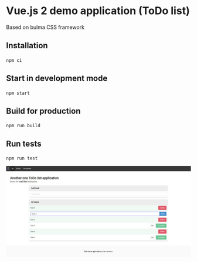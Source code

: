 # Vue.js 2 demo application (ToDo list)

Based on bulma CSS framework

## Installation
`npm ci`

## Start in development mode
`npm start`

## Build for production
`npm run build`

## Run tests
`npm run test`

![ToDo Application](preview/screen.jpg)
